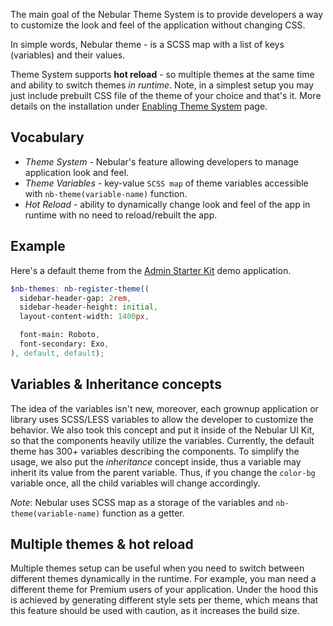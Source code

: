 The main goal of the Nebular Theme System is to provide developers a way to customize the look and feel of the application without changing CSS.

In simple words, Nebular theme - is a SCSS map with a list of keys (variables) and their values.

Theme System supports **hot reload** - so multiple themes at the same time and ability to switch themes *in runtime*.
Note, in a simplest setup you may just include prebuilt CSS file of the theme of your choice and that's  it. More details on the installation under [Enabling Theme System](/#/docs/guides/enabling-theme-system) page.

## Vocabulary
- *Theme System* - Nebular's feature allowing developers to manage application look and feel.
- *Theme Variables* - key-value `SCSS map` of theme variables accessible with `nb-theme(variable-name)` function.
- *Hot Reload* - ability to dynamically change look and feel of the app in runtime with no need to reload/rebuilt the app.

## Example
Here's a default theme from the [Admin Starter Kit](http://akveo.com/ng2-admin) demo application.

```scss
$nb-themes: nb-register-theme((
  sidebar-header-gap: 2rem,
  sidebar-header-height: initial,
  layout-content-width: 1400px,

  font-main: Roboto,
  font-secondary: Exo,
), default, default);
```

## Variables & Inheritance concepts

The idea of the variables isn't new, moreover, each grownup application or library uses SCSS/LESS variables to allow the developer to customize the behavior.
We also took this concept and put it inside of the Nebular UI Kit, so that the components heavily utilize the variables.
Currently, the default theme has 300+ variables describing the components.
To simplify the usage, we also put the *inheritance* concept inside, thus a variable may inherit its value from the parent variable. 
Thus, if you change the `color-bg` variable once, all the child variables will change accordingly.

*Note*: Nebular uses SCSS map as a storage of the variables and `nb-theme(variable-name)` function as a getter. 

## Multiple themes & hot reload

Multiple themes setup can be useful when you need to switch between different themes dynamically in the runtime. For example, you man need a different theme for Premium users of your application.
Under the hood this is achieved by generating different style sets per theme, which means that this feature should be used with caution, as it increases the build size. 
